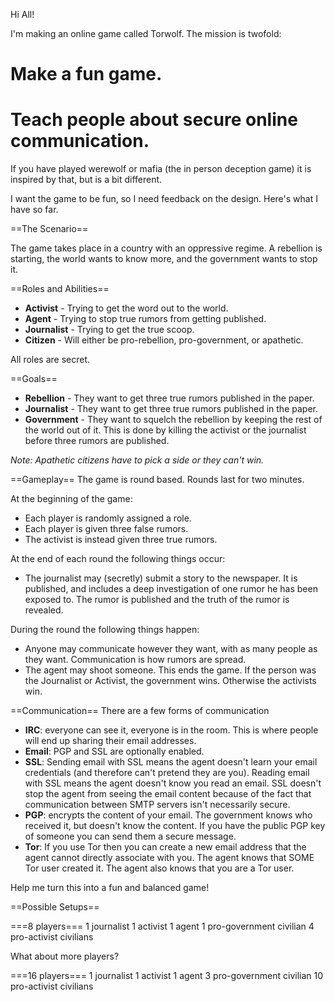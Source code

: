 Hi All!

I'm making an online game called Torwolf.  The mission is twofold:

# Make a fun game.
# Teach people about secure online communication.

If you have played werewolf or mafia (the in person deception game) it is inspired by that, but is a bit different.

I want the game to be fun, so I need feedback on the design.  Here's what I have so far.

==The Scenario==

The game takes place in a country with an oppressive regime.  A rebellion is starting, the world wants to know more, and the government wants to stop it.

==Roles and Abilities==
- <b>Activist</b> - Trying to get the word out to the world.
- <b>Agent</b> - Trying to stop true rumors from getting published.
- <b>Journalist</b> - Trying to get the true scoop.
- <b>Citizen</b> - Will either be pro-rebellion, pro-government, or apathetic.

All roles are secret.

==Goals==
- <b>Rebellion</b> - They want to get three true rumors published in the paper.
- <b>Journalist</b> - They want to get three true rumors published in the paper.
- <b>Government</b> - They want to squelch the rebellion by keeping the rest of the world out of it.  This is done by killing the activist or the journalist before three rumors are published.

<i>Note: Apathetic citizens have to pick a side or they can't win.</i>

==Gameplay==
The game is round based.  Rounds last for two minutes.

At the beginning of the game:
- Each player is randomly assigned a role.
- Each player is given three false rumors.
- The activist is instead given three true rumors.

At the end of each round the following things occur:
- The journalist may (secretly) submit a story to the newspaper.  It is published, and includes a deep investigation of one rumor he has been exposed to.  The rumor is published and the truth of the rumor is revealed.

During the round the following things happen:
- Anyone may communicate however they want, with as many people as they want.  Communication is how rumors are spread.
- The agent may shoot someone.  This ends the game.  If the person was the Journalist or Activist, the government wins.  Otherwise the activists win.

==Communication==
There are a few forms of communication
- <b>IRC</b>: everyone can see it, everyone is in the room.  This is where people will end up sharing their email addresses.
- <b>Email</b>: PGP and SSL are optionally enabled.
- <b>SSL</b>: Sending email with SSL means the agent doesn't learn your email credentials (and therefore can't pretend they are you).  Reading email with SSL means the agent doesn't know you read an email.  SSL doesn't stop the agent from seeing the email content because of the fact that communication between SMTP servers isn't necessarily secure.
- <b>PGP</b>: encrypts the content of your email.  The government knows who received it, but doesn't know the content.  If you have the public PGP key of someone you can send them a secure message.
- <b>Tor</b>:  If you use Tor then you can create a new email address that the agent cannot directly associate with you.  The agent knows that SOME Tor user created it.  The agent also knows that you are a Tor user.

Help me turn this into a fun and balanced game!

==Possible Setups==

===8 players===
1 journalist
1 activist
1 agent
1 pro-government civilian
4 pro-activist civilians

What about more players?

===16 players===
1 journalist
1 activist
1 agent
3 pro-government civilian
10 pro-activist civilians

